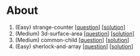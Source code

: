 # About
1. (Easy) strange-counter [[question](https://www.hackerrank.com/challenges/strange-code/problem)] [[solution](https://github.com/woo-chia-wei/problem-solving-hackerank/blob/master/01-easy-strange-counter.ipynb)]
1. (Medium) 3d-surface-area [[question](https://www.hackerrank.com/challenges/3d-surface-area/problem)] [[solution](https://github.com/woo-chia-wei/problem-solving-hackerank/blob/master/02-medium-3d-surface-area.ipynb)]
1. (Medium) common-child [[question](https://www.hackerrank.com/challenges/common-child/problem)] [[solution](https://github.com/woo-chia-wei/problem-solving-hackerank/blob/master/03_medium_common_child.ipynb)]
1. (Easy) sherlock-and-array [[question](https://www.hackerrank.com/challenges/sherlock-and-array/problem)] [[solution](https://github.com/woo-chia-wei/problem-solving-hackerank/blob/master/04_easy_sherlock_and_array.ipynb)]